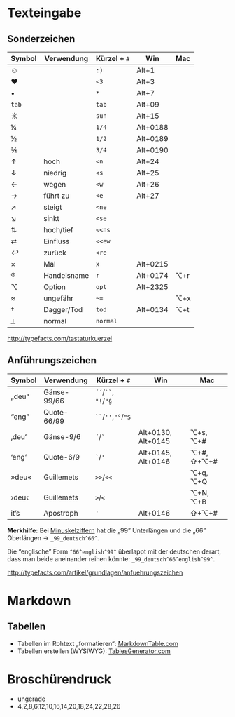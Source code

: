 # Texteingabe



## Sonderzeichen

| Symbol | Verwendung  | Kürzel + `#` | Win      | Mac |
|--------|-------------|--------------|----------|-----|
| ☺      |             | `:)`         | Alt+1    |     |
| ♥      |             | `<3`         | Alt+3    |     |
| •      |             | `*`          | Alt+7    |     |
| `tab`  |             | `tab`        | Alt+09   |     |
| ☼      |             | `sun`        | Alt+15   |     |
| ¼      |             | `1/4 `       | Alt+0188 |     |
| ½      |             | `1/2 `       | Alt+0189 |     |
| ¾      |             | `3/4 `       | Alt+0190 |     |
| ↑      | hoch        | `<n`         | Alt+24   |     |
| ↓      | niedrig     | `<s`         | Alt+25   |     |
| ←      | wegen       | `<w`         | Alt+26   |     |
| →      | führt zu    | `<e`         | Alt+27   |     |
| ↗      | steigt      | `<ne`        |          |     |
| ↘      | sinkt       | `<se`        |          |     |
| ⇅      | hoch/tief   | `<<ns`       |          |     |
| ⇄      | Einfluss    | `<<ew`       |          |     |
| ↩︎      | zurück      | `<re `       |          |     |
| ×      | Mal         | `x`          | Alt+0215 |     |
| ®      | Handelsname | `r `         | Alt+0174 | ⌥+r |
| ⌥      | Option      | `opt`        | Alt+2325 |     |
| ≈      | ungefähr    | `~=`         |          | ⌥+x |
| †      | Dagger/Tod  | `tod`        | Alt+0134 | ⌥+t |
| ⟂      | normal      | `normal`     |          |     |


<http://typefacts.com/tastaturkuerzel>

## Anführungszeichen

| Symbol | Verwendung  | Kürzel + `#`            | Win                | Mac        |
|--------|-------------|-------------------------|--------------------|------------|
| „deu“  | Gänse-99/66 | `´´`/` `` `, `"!`/`"§`  |                    |            |
| “eng”  | Quote-66/99 | ` `` `/` '' `,`"°`/`"$` |                    |            |
| ‚deu‘  | Gänse-9/6   | `´`/`` ` ``             | Alt+0130, Alt+0145 | ⌥+s, ⌥+#   |
| ‘eng’  | Quote-6/9   | `` ` ``/`'`             | Alt+0145, Alt+0146 | ⌥+#, ⇧+⌥+# |
| »deu«  | Guillemets  | `>>`/`<<`               |                    | ⌥+q, ⌥+Q   |
| ›deu‹  | Guillemets  | `>`/`<`                 |                    | ⌥+N, ⌥+B   |
| it’s   | Apostroph   | `'`                     | Alt+0146           | ⇧+⌥+#      |


**Merkhilfe:** Bei [Minuskelziffern](https://de.wikipedia.org/wiki/Minuskelziffer) hat die „99” Unterlängen und die „66” Oberlängen → `_99_deutsch^66^`.

Die “englische” Form `^66^english^99^` überlappt mit der deutschen derart, dass man beide aneinander reihen könnte: `_99_deutsch^66^english^99^`.

<http://typefacts.com/artikel/grundlagen/anfuehrungszeichen>

# Markdown

## Tabellen

* Tabellen im Rohtext „formatieren“: [MarkdownTable.com](http://markdowntable.com/)
* Tabellen erstellen (WYSIWYG): [TablesGenerator.com](http://www.tablesgenerator.com/markdown_tables)

# Broschürendruck

- ungerade
- 4,2,8,6,12,10,16,14,20,18,24,22,28,26